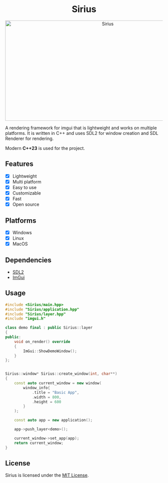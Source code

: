 <h1 id="title" align="center">Sirius</h1>

<p align="center"><img src="https://socialify.git.ci/iRevolutionDev/Sirius/image?description=1&descriptionEditable=Lightweight%20multi%20platform%20imgui%20rendering%20framework&forks=1&issues=1&language=1&name=1&owner=1&pattern=Plus&stargazers=1&theme=Auto" alt="Sirius" width="640" height="320" /></p>

A rendering framework for imgui that is lightweight and works on multiple platforms. It is written in C++ and uses SDL2
for window creation and SDL Renderer for rendering.

Modern **C++23** is used for the project.

## Features

- [x] Lightweight
- [x] Multi platform
- [x] Easy to use
- [x] Customizable
- [x] Fast
- [x] Open source

## Platforms

- [x] Windows
- [x] Linux
- [x] MacOS

## Dependencies

- [SDL2](https://www.libsdl.org/download-2.0.php)
- [ImGui](https://github.com/ocornut/imgui)

## Usage

```cpp
#include <Sirius/main.hpp>
#include "Sirius/application.hpp"
#include "Sirius/layer.hpp"
#include "imgui.h"

class demo final : public Sirius::layer
{
public:
    void on_render() override
    {
        ImGui::ShowDemoWindow();
    }
};


Sirius::window* Sirius::create_window(int, char**)
{
    const auto current_window = new window(
        window_info{
            .title = "Basic App",
            .width = 800,
            .height = 600
        }
    );

    const auto app = new application();

    app->push_layer<demo>();

    current_window->set_app(app);
    return current_window;
}
```

## License

Sirius is licensed under the [MIT License](https://mit-license.org/).